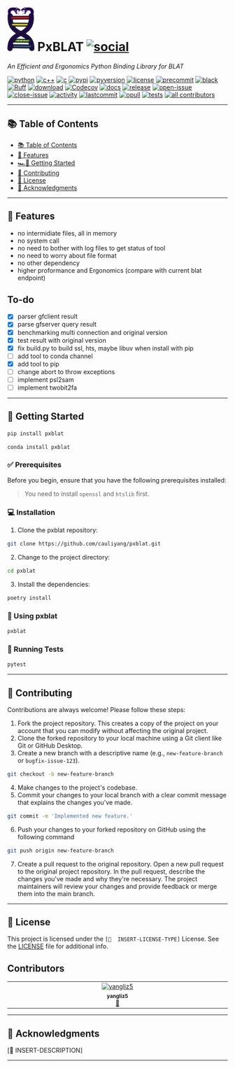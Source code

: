 # <img src="https://raw.githubusercontent.com/cauliyang/pxblat/main/docs/_static/logo.png" alt="logo" height=100> **PxBLAT** [![social](https://img.shields.io/github/stars/cauliyang/pxblat?style=social)](https://github.com/cauliyang/pxblat/stargazers)

_An Efficient and Ergonomics Python Binding Library for BLAT_

[![python](https://img.shields.io/badge/Python-3776AB.svg?style=for-the-badge&logo=Python&logoColor=white)](https://www.python.org/)
[![c++](https://img.shields.io/badge/C++-00599C.svg?style=for-the-badge&logo=C++&logoColor=white)](https://en.cppreference.com/w/)
[![c](https://img.shields.io/badge/C-A8B9CC.svg?style=for-the-badge&logo=C&logoColor=black)](https://www.gnu.org/software/gnu-c-manual/)
[![pypi](https://img.shields.io/pypi/v/pxblat.svg?style=for-the-badge)](https://pypi.org/project/pxblat/)
[![pyversion](https://img.shields.io/pypi/pyversions/pxblat?style=for-the-badge)](https://pypi.org/project/pxblat/)
[![license](https://img.shields.io/pypi/l/pxblat?style=for-the-badge)](https://opensource.org/licenses/mit)
[![precommit](https://img.shields.io/badge/pre--commit-enabled-brightgreen?style=for-the-badge&logo=pre-commit&logoColor=white)](https://github.com/pre-commit/pre-commit)
[![black](https://img.shields.io/badge/code%20style-black-000000.svg?style=for-the-badge)](https://github.com/psf/black)
[![Ruff](https://img.shields.io/endpoint?url=https://raw.githubusercontent.com/charliermarsh/ruff/main/assets/badge/v1.json&style=for-the-badge)](https://github.com/charliermarsh/ruff)
[![download](https://img.shields.io/pypi/dm/pxblat?style=for-the-badge)](https://pypi.org/project/pxblat/)
[![Codecov](https://img.shields.io/codecov/c/github/cauliyang/pxblat/main?style=for-the-badge)](https://app.codecov.io/gh/cauliyang/pxblat)
[![docs](https://img.shields.io/readthedocs/pxblat?style=for-the-badge)](https://pxblat.readthedocs.io/en/latest/)
[![release](https://img.shields.io/github/release-date/cauliyang/pxblat?style=for-the-badge)](https://github.com/cauliyang/pxblat/releases)
[![open-issue](https://img.shields.io/github/issues-raw/cauliyang/pxblat?style=for-the-badge)](https://github.com/cauliyang/pxblat/issues?q=is%3Aissue+is%3Aopen+sort%3Aupdated-desc)
[![close-issue](https://img.shields.io/github/issues-closed-raw/cauliyang/pxblat?style=for-the-badge)][close-issue]
[![activity](https://img.shields.io/github/commit-activity/m/cauliyang/pxblat?style=for-the-badge)][repo]
[![lastcommit](https://img.shields.io/github/last-commit/cauliyang/pxblat?style=for-the-badge)][repo]
[![opull](https://img.shields.io/github/issues-pr-raw/cauliyang/pxblat?style=for-the-badge)][opull]
[![tests](https://github.com/cauliyang/pxblat/actions/workflows/tests.yml/badge.svg?style=for-the-badge)](https://github.com/cauliyang/pxblat/actions/workflows/tests.yml)
[![all contributors](https://img.shields.io/github/all-contributors/cauliyang/pxblat?style=for-the-badge)](#contributors)

[repo]: https://github.com/cauliyang/pxblat
[close-issue]: https://github.com/cauliyang/pxblat/issues?q=is%3Aissue+sort%3Aupdated-desc+is%3Aclosed
[opull]: https://github.com/cauliyang/pxblat/pulls?q=is%3Apr+is%3Aopen+sort%3Aupdated-desc

---

## 📚 Table of Contents

- [📚 Table of Contents](#-table-of-contents)
- [🔮 Features](#-features)
- [🏎💨 Getting Started](#-getting-started)
- [🤝 Contributing](#-contributing)
- [🪪 License](#-license)
- [🙏 Acknowledgments](#-acknowledgments)

---

## 🔮 Features

- no intermidiate files, all in memory
- no system call
- no need to bother with log files to get status of tool
- no need to worry about file format
- no other dependency
- higher proformance and Ergonomics (compare with current blat endpoint)

## To-do

- [x] parser gfclient result
- [x] parse gfserver query result
- [x] benchmarking multi connection and original version
- [x] test result with original version
- [x] fix build.py to build ssl, hts, maybe libuv when install with pip
- [ ] add tool to conda channel
- [x] add tool to pip
- [ ] change abort to throw exceptions
- [ ] implement psl2sam
- [ ] implement twobit2fa

---

## 🚀 Getting Started

```sh
pip install pxblat
```

```sh
conda install pxblat
```

### ✅ Prerequisites

Before you begin, ensure that you have the following prerequisites installed:

> You need to install `openssl` and `htslib` first.

### 💻 Installation

1. Clone the pxblat repository:

```sh
git clone https://github.com/cauliyang/pxblat.git
```

2. Change to the project directory:

```sh
cd pxblat
```

3. Install the dependencies:

```sh
poetry install
```

### 🤖 Using pxblat

```sh
pxblat
```

### 🧪 Running Tests

```sh
pytest
```

---

## 🤝 Contributing

Contributions are always welcome! Please follow these steps:

1. Fork the project repository. This creates a copy of the project on your account that you can modify without affecting the original project.
2. Clone the forked repository to your local machine using a Git client like Git or GitHub Desktop.
3. Create a new branch with a descriptive name (e.g., `new-feature-branch` or `bugfix-issue-123`).

```sh
git checkout -b new-feature-branch
```

4. Make changes to the project's codebase.
5. Commit your changes to your local branch with a clear commit message that explains the changes you've made.

```sh
git commit -m 'Implemented new feature.'
```

6. Push your changes to your forked repository on GitHub using the following command

```sh
git push origin new-feature-branch
```

7. Create a pull request to the original repository.
   Open a new pull request to the original project repository. In the pull request, describe the changes you've made and why they're necessary.
   The project maintainers will review your changes and provide feedback or merge them into the main branch.

---

## 🪪 License

This project is licensed under the `[📌  INSERT-LICENSE-TYPE]` License. See the [LICENSE](https://docs.github.com/en/communities/setting-up-your-project-for-healthy-contributions/adding-a-license-to-a-repository) file for additional info.

## Contributors

<!-- ALL-CONTRIBUTORS-LIST:START - Do not remove or modify this section -->
<!-- prettier-ignore-start -->
<!-- markdownlint-disable -->
<table>
  <tbody>
    <tr>
      <td align="center" valign="top" width="14.28%"><a href="https://yangyangli.top"><img src="https://avatars.githubusercontent.com/u/38903141?v=4?s=100" width="100px;" alt="yangliz5"/><br /><sub><b>yangliz5</b></sub></a><br /><a href="#maintenance-cauliyang" title="Maintenance">🚧</a></td>
    </tr>
  </tbody>
</table>

<!-- markdownlint-restore -->
<!-- prettier-ignore-end -->

<!-- ALL-CONTRIBUTORS-LIST:END -->
<!-- prettier-ignore-start -->
<!-- markdownlint-disable -->

<!-- markdownlint-restore -->
<!-- prettier-ignore-end -->

<!-- ALL-CONTRIBUTORS-LIST:END -->

---

## 🙏 Acknowledgments

[📌 INSERT-DESCRIPTION]

---

<!-- github-only -->
